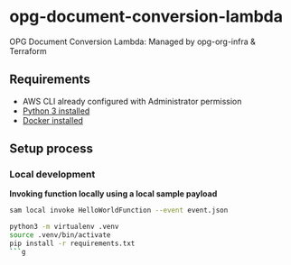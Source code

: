# opg-document-conversion-lambda
OPG Document Conversion Lambda: Managed by opg-org-infra &amp; Terraform

## Requirements

* AWS CLI already configured with Administrator permission
* [Python 3 installed](https://www.python.org/downloads/)
* [Docker installed](https://www.docker.com/community-edition)

## Setup process

### Local development

**Invoking function locally using a local sample payload**

```bash
sam local invoke HelloWorldFunction --event event.json
```

```bash
python3 -m virtualenv .venv
source .venv/bin/activate
pip install -r requirements.txt
```g


